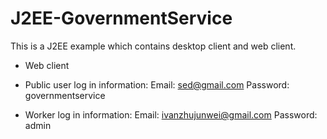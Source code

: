 # J2EE-GovernmentService
This is a J2EE example which contains desktop client and web client.

- Web client
- Public user log in information:
  Email: sed@gmail.com
  Password: governmentservice
  
- Worker log in information:
  Email: ivanzhujunwei@gmail.com
  Password: admin
